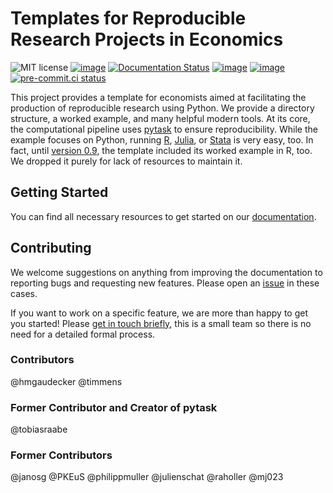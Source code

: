 # Templates for Reproducible Research Projects in Economics

![MIT license](https://img.shields.io/github/license/OpenSourceEconomics/econ-project-templates)
[![image](https://zenodo.org/badge/14557543.svg)](https://zenodo.org/badge/latestdoi/14557543)
[![Documentation Status](https://readthedocs.org/projects/econ-project-templates/badge/?version=stable)](https://econ-project-templates.readthedocs.io/en/stable/)
[![image](https://github.com/OpenSourceEconomics/econ-project-templates/actions/workflows/main.yml/badge.svg)](https://github.com/OpenSourceEconomics/econ-project-templates/actions/workflows/main.yml)
[![image](https://codecov.io/gh/OpenSourceEconomics/econ-project-templates/branch/main/graph/badge.svg)](https://codecov.io/gh/OpenSourceEconomics/econ-project-templates)
[![pre-commit.ci status](https://results.pre-commit.ci/badge/github/OpenSourceEconomics/econ-project-templates/main.svg)](https://results.pre-commit.ci/latest/github/OpenSourceEconomics/econ-project-templates/main)

This project provides a template for economists aimed at facilitating the production of
reproducible research using Python. We provide a directory structure, a worked example,
and many helpful modern tools. At its core, the computational pipeline uses
[pytask](https://pytask-dev.readthedocs.io/en/stable/index.html) to ensure
reproducibility. While the example focuses on Python, running
[R](https://github.com/pytask-dev/pytask-r),
[Julia](https://github.com/pytask-dev/pytask-julia), or
[Stata](https://github.com/pytask-dev/pytask-stata) is very easy, too. In fact, until
[version 0.9](https://econ-project-templates.readthedocs.io/en/v0.9.0/), the template
included its worked example in R, too. We dropped it purely for lack of resources to
maintain it.

## Getting Started

You can find all necessary resources to get started on our
[documentation](https://econ-project-templates.readthedocs.io/en/stable/).

## Contributing

We welcome suggestions on anything from improving the documentation to reporting bugs
and requesting new features. Please open an
[issue](https://github.com/OpenSourceEconomics/econ-project-templates/issues) in these
cases.

If you want to work on a specific feature, we are more than happy to get you started!
Please [get in touch briefly](https://www.wiwi.uni-bonn.de/gaudecker), this is a small
team so there is no need for a detailed formal process.

### Contributors

@hmgaudecker @timmens

### Former Contributor and Creator of pytask

@tobiasraabe

### Former Contributors

@janosg @PKEuS @philippmuller @julienschat @raholler @mj023
